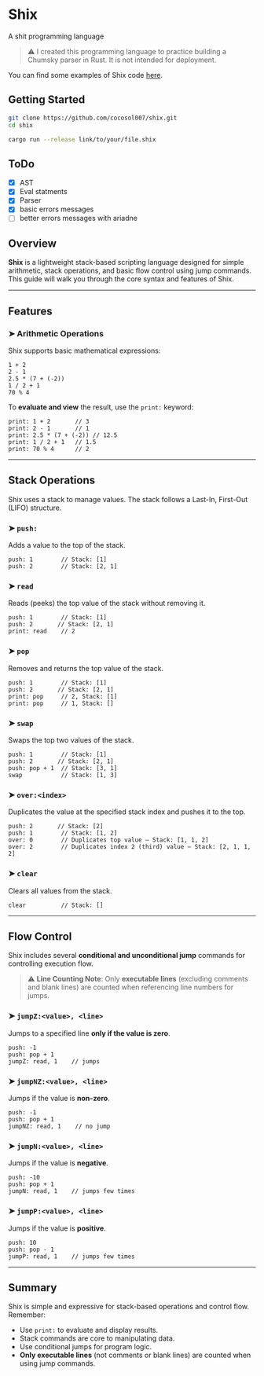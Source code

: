 # Shix
A shit programming language
> ⚠️ I created this programming language to practice building a Chumsky parser in Rust. It is not intended for deployment.

You can find some examples of Shix code [here](examples).

## Getting Started

```bash
git clone https://github.com/cocosol007/shix.git
cd shix

cargo run --release link/to/your/file.shix
```
## ToDo

- [x] AST 
- [x] Eval statments
- [x] Parser
- [x] basic errors messages 
- [ ] better errors messages with ariadne  

## Overview

**Shix** is a lightweight stack-based scripting language designed for simple arithmetic, stack operations, and basic flow control using jump commands. This guide will walk you through the core syntax and features of Shix.

---

## Features

### ➤ Arithmetic Operations

Shix supports basic mathematical expressions:

```shix
1 + 2
2 - 1
2.5 * (7 + (-2))
1 / 2 + 1
70 % 4
```

To **evaluate and view** the result, use the `print:` keyword:

```shix
print: 1 + 2       // 3
print: 2 - 1       // 1
print: 2.5 * (7 + (-2)) // 12.5
print: 1 / 2 + 1   // 1.5
print: 70 % 4      // 2
```

---

## Stack Operations

Shix uses a stack to manage values. The stack follows a Last-In, First-Out (LIFO) structure.

### ➤ `push:`

Adds a value to the top of the stack.

```shix
push: 1        // Stack: [1]
push: 2        // Stack: [2, 1]
```

### ➤ `read`

Reads (peeks) the top value of the stack without removing it.

```shix
push: 1        // Stack: [1]
push: 2       // Stack: [2, 1]
print: read    // 2
```

### ➤ `pop`

Removes and returns the top value of the stack.

```shix
push: 1        // Stack: [1]
push: 2       // Stack: [2, 1]
print: pop     // 2, Stack: [1]
print: pop     // 1, Stack: []
```

### ➤ `swap`

Swaps the top two values of the stack.

```shix
push: 1        // Stack: [1]
push: 2       // Stack: [2, 1]
push: pop + 1  // Stack: [3, 1]
swap           // Stack: [1, 3]
```

### ➤ `over:<index>`

Duplicates the value at the specified stack index and pushes it to the top.

```shix
push: 2       // Stack: [2]
push: 1        // Stack: [1, 2]
over: 0        // Duplicates top value — Stack: [1, 1, 2]
over: 2        // Duplicates index 2 (third) value — Stack: [2, 1, 1, 2]
```

### ➤ `clear`

Clears all values from the stack.

```shix
clear          // Stack: []
```

---

## Flow Control

Shix includes several **conditional and unconditional jump** commands for controlling execution flow.

> ⚠️ **Line Counting Note**: Only **executable lines** (excluding comments and blank lines) are counted when referencing line numbers for jumps.

### ➤ `jumpZ:<value>, <line>`

Jumps to a specified line **only if the value is zero**.

```shix
push: -1
push: pop + 1
jumpZ: read, 1    // jumps
```

### ➤ `jumpNZ:<value>, <line>`

Jumps if the value is **non-zero**.

```shix
push: -1
push: pop + 1
jumpNZ: read, 1    // no jump
```

### ➤ `jumpN:<value>, <line>`

Jumps if the value is **negative**.

```shix
push: -10
push: pop + 1
jumpN: read, 1    // jumps few times
```

### ➤ `jumpP:<value>, <line>`

Jumps if the value is **positive**.

```shix
push: 10
push: pop - 1
jumpP: read, 1    // jumps few times
```

---
## Summary

Shix is simple and expressive for stack-based operations and control flow. Remember:

* Use `print:` to evaluate and display results.
* Stack commands are core to manipulating data.
* Use conditional jumps for program logic.
* **Only executable lines** (not comments or blank lines) are counted when using jump commands.
